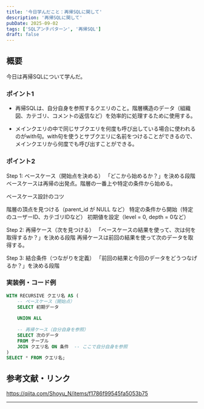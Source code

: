 ```yaml
---
title: '今日学んだこと：再帰SQLに関して'
description: '再帰SQLに関して'
pubDate: 2025-09-02
tags: ['SQLアンチパターン', '再帰SQL']
draft: false
---
```


## 概要

今日は再帰SQLについて学んだ。

### ポイント1

- 再帰SQLは、自分自身を参照するクエリのこと。階層構造のデータ（組織図、カテゴリ、コメントの返信など）を効率的に処理するために使用する。

- メインクエリの中で同じサブクエリを何度も呼び出している場合に使われるのがwith句。with句を使うとサブクエリに名前をつけることができるので、メインクエリから何度でも呼び出すことができる。

### ポイント2

Step 1: ベースケース（開始点を決める）
「どこから始めるか？」を決める段階
ベースケースは再帰の出発点。階層の一番上や特定の条件から始める。

ベースケース設計のコツ

階層の頂点を見つける（parent_id が NULL など）
特定の条件から開始（特定のユーザーID、カテゴリIDなど）
初期値を設定（level = 0, depth = 0など）

Step 2: 再帰ケース（次を見つける）
「ベースケースの結果を使って、次は何を取得するか？」を決める段階
再帰ケースは前回の結果を使って次のデータを取得する。

Step 3: 結合条件（つながりを定義）
「前回の結果と今回のデータをどうつなげるか？」を決める段階

### 実装例・コード例

```sql
WITH RECURSIVE クエリ名 AS (
    -- ベースケース（開始点）
    SELECT 初期データ
    
    UNION ALL
    
    -- 再帰ケース（自分自身を参照）
    SELECT 次のデータ
    FROM テーブル
    JOIN クエリ名 ON 条件  -- ここで自分自身を参照
)
SELECT * FROM クエリ名;
```
## 参考文献・リンク

https://qiita.com/Shoyu_N/items/f1786f99545fa5053b75

---